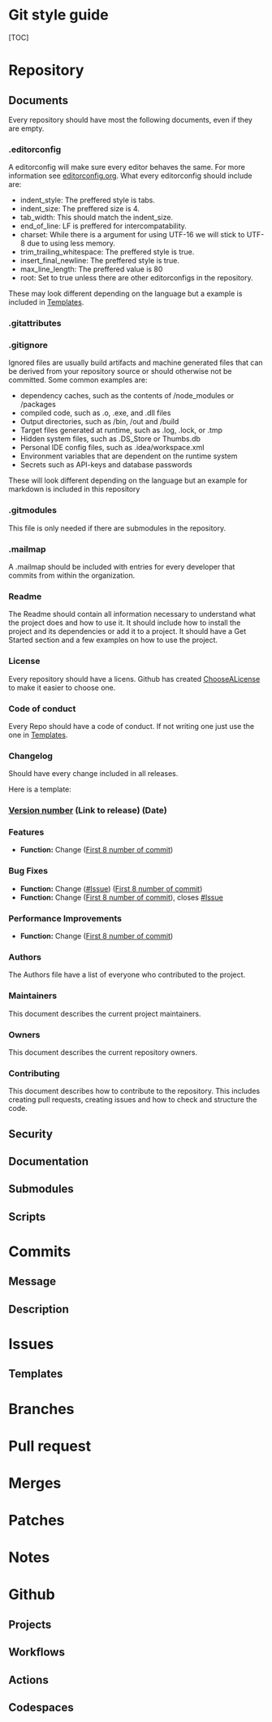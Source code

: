 # Git style guide

[TOC]

# Repository
## Documents
Every repository should have most the following documents, even if they are empty. 
### .editorconfig
A editorconfig will make sure every editor behaves the same. For more information see [editorconfig.org](https://editorconfig.org/). 
What every editorconfig should include are:
- indent_style: The preffered style is tabs.
- indent_size: The preffered size is 4.
- tab_width: This should match the indent_size.
- end_of_line: LF is preffered for intercompatability.
- charset: While there is a argument for using UTF-16 we will stick to UTF-8 due to using less memory. 
- trim_trailing_whitespace: The preffered style is true.
- insert_final_newline: The preffered style is true.
- max_line_length: The preffered value is 80
- root: Set to true unless there are other editorconfigs in the repository.

These may look different depending on the language but a example is included in [Templates](https://github.com/Lrssn-blog/Templates).
### .gitattributes
### .gitignore
Ignored files are usually build artifacts and machine generated files that can be derived from your repository source or should otherwise not be committed. Some common examples are:

- dependency caches, such as the contents of /node_modules or /packages
- compiled code, such as .o, .exe, and .dll files
- Output directories, such as /bin, /out and /build
- Target files generated at runtime, such as .log, .lock, or .tmp
- Hidden system files, such as .DS_Store or Thumbs.db
- Personal IDE config files, such as .idea/workspace.xml
- Environment variables that are dependent on the runtime system
- Secrets such as API-keys and database passwords

These will look different depending on the language but an example for markdown is included in this repository
### .gitmodules
This file is only needed if there are submodules in the repository.
### .mailmap
A .mailmap should be included with entries for every developer that commits from within the organization. 
### Readme
The Readme should contain all information necessary to understand what the project does and how to use it.
It should include how to install the project and its dependencies or add it to a project.
It should have a Get Started section and a few examples on how to use the project.
### License
Every repository should have a licens. 
Github has created [ChooseALicense](https://choosealicense.com/) to make it easier to choose one.
### Code of conduct
Every Repo should have a code of conduct.
If not writing one just use the one in [Templates](https://github.com/Lrssn-blog/Templates).
### Changelog
Should have every change included in all releases.

Here is a template:

### [Version number](#) (Link to release) (Date)

### Features
* **Function:** Change ([First 8 number of commit](https://github.com/catppuccin/nvim/commit/85e93601e0f0b48aa2c6bbfae4d0e9d7a1898280))

### Bug Fixes

* **Function:** Change ([#Issue](https://github.com/Lrssn-blog/Templates/issues/#)) ([First 8 number of commit](https://github.com/Lrssn-blog/Templates/commit/#))
* **Function:** Change ([First 8 number of commit](https://github.com/Lrssn-blog/Templates/commit/#)), closes [#Issue](https://github.com/Lrssn-blog/Templates/issues/#)

### Performance Improvements

* **Function:** Change ([First 8 number of commit](https://github.com/Lrssn-blog/Templates/commit/#))

### Authors
The Authors file have a list of everyone who contributed to the project.
### Maintainers
This document describes the current project maintainers.
### Owners
This document describes the current repository owners.
### Contributing
This document describes how to contribute to the repository. This includes creating pull requests, creating issues and how to check and structure the code.
## Security
## Documentation
## Submodules
## Scripts


# Commits
## Message
## Description

# Issues
## Templates

# Branches

# Pull request

# Merges

# Patches

# Notes

# Github
## Projects
## Workflows
## Actions
## Codespaces